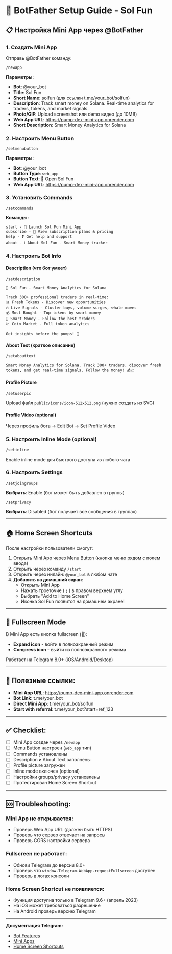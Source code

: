 # 🤖 BotFather Setup Guide - Sol Fun

## 📋 **Настройка Mini App через @BotFather**

### **1. Создать Mini App**

Отправь @BotFather команду:
```
/newapp
```

**Параметры:**
- **Bot**: @your_bot
- **Title**: Sol Fun
- **Short Name**: solfun (для ссылки t.me/your_bot/solfun)
- **Description**: Track smart money on Solana. Real-time analytics for traders, tokens, and market signals.
- **Photo/GIF**: Upload screenshot или demo видео (до 10MB)
- **Web App URL**: https://pump-dex-mini-app.onrender.com
- **Short Description**: Smart Money Analytics for Solana

### **2. Настроить Menu Button**

```
/setmenubutton
```

**Параметры:**
- **Bot**: @your_bot
- **Button Type**: `web_app`
- **Button Text**: 🚀 Open Sol Fun
- **Web App URL**: https://pump-dex-mini-app.onrender.com

### **3. Установить Commands**

```
/setcommands
```

**Команды:**
```
start - 🚀 Launch Sol Fun Mini App
subscribe - 💎 View subscription plans & pricing
help - ❓ Get help and support
about - ℹ️ About Sol Fun - Smart Money tracker
```

### **4. Настроить Bot Info**

#### **Description** (что бот умеет)
```
/setdescription
```

```
🚀 Sol Fun - Smart Money Analytics for Solana

Track 300+ professional traders in real-time:
📊 Fresh Tokens - Discover new opportunities
🔥 Live Signals - Cluster buys, volume surges, whale moves
💰 Most Bought - Top tokens by smart money
🧠 Smart Money - Follow the best traders
📈 Coin Market - Full token analytics

Get insights before the pumps! 🚀
```

#### **About Text** (краткое описание)
```
/setabouttext
```

```
Smart Money Analytics for Solana. Track 300+ traders, discover fresh tokens, and get real-time signals. Follow the money! 💰📈
```

#### **Profile Picture**
```
/setuserpic
```

Upload файл `public/icons/icon-512x512.png` (нужно создать из SVG)

#### **Profile Video** (optional)
Через профиль бота → Edit Bot → Set Profile Video

### **5. Настроить Inline Mode** (optional)

```
/setinline
```

Enable inline mode для быстрого доступа из любого чата

### **6. Настроить Settings**

```
/setjoingroups
```
**Выбрать**: Enable (бот может быть добавлен в группы)

```
/setprivacy
```
**Выбрать**: Disabled (бот получает все сообщения в группах)

---

## 🏠 **Home Screen Shortcuts**

После настройки пользователи смогут:

1. Открыть Mini App через Menu Button (кнопка меню рядом с полем ввода)
2. Открыть через команду `/start`
3. Открыть через инлайн: `@your_bot` в любом чате
4. **Добавить на домашний экран**: 
   - Открыть Mini App
   - Нажать троеточие (⋮) в правом верхнем углу
   - Выбрать "Add to Home Screen"
   - Иконка Sol Fun появится на домашнем экране!

---

## 📱 **Fullscreen Mode**

В Mini App есть кнопка fullscreen (📱):
- **Expand icon** - войти в полноэкранный режим
- **Compress icon** - выйти из полноэкранного режима

Работает на Telegram 8.0+ (iOS/Android/Desktop)

---

## 🔗 **Полезные ссылки:**

- **Mini App URL**: https://pump-dex-mini-app.onrender.com
- **Bot Link**: t.me/your_bot
- **Direct Mini App**: t.me/your_bot/solfun
- **Start with referral**: t.me/your_bot?start=ref_123

---

## ✅ **Checklist:**

- [ ] Mini App создан через `/newapp`
- [ ] Menu Button настроен (`web_app` тип)
- [ ] Commands установлены
- [ ] Description и About Text заполнены
- [ ] Profile picture загружен
- [ ] Inline mode включен (optional)
- [ ] Настройки groups/privacy установлены
- [ ] Протестирован Home Screen Shortcut

---

## 🆘 **Troubleshooting:**

### Mini App не открывается:
- Проверь Web App URL (должен быть HTTPS)
- Проверь что сервер отвечает на запросы
- Проверь CORS настройки сервера

### Fullscreen не работает:
- Обнови Telegram до версии 8.0+
- Проверь что `window.Telegram.WebApp.requestFullscreen` доступен
- Проверь в логах консоли

### Home Screen Shortcut не появляется:
- Функция доступна только в Telegram 9.6+ (апрель 2023)
- На iOS может требоваться разрешение
- На Android проверь версию Telegram

---

**Документация Telegram:**
- [Bot Features](https://core.telegram.org/bots/features)
- [Mini Apps](https://core.telegram.org/bots/webapps)
- [Home Screen Shortcuts](https://core.telegram.org/bots/features#home-screen-shortcuts)

